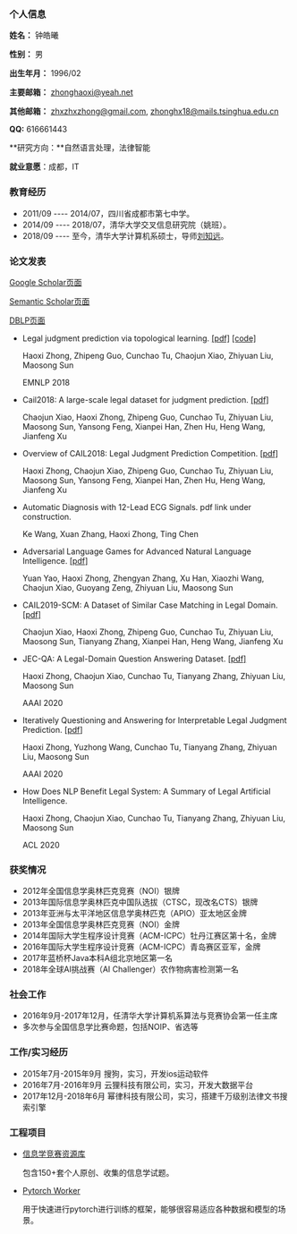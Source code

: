 ### 个人信息

**姓名：** 钟皓曦

**性别：** 男

**出生年月：** 1996/02

**主要邮箱：** zhonghaoxi@yeah.net

**其他邮箱：** zhxzhxzhong@gmail.com, zhonghx18@mails.tsinghua.edu.cn

**QQ:** 616661443

**研究方向：**自然语言处理，法律智能

**就业意愿**：成都，IT



### 教育经历

* 2011/09 ---- 2014/07，四川省成都市第七中学。
* 2014/09 ---- 2018/07，清华大学交叉信息研究院（姚班）。
* 2018/09 ---- 至今，清华大学计算机系硕士，导师[刘知远](http://nlp.csai.tsinghua.edu.cn/~lzy/)。



### 论文发表

[Google Scholar页面](https://scholar.google.com/citations?user=TTRUaggAAAAJ)

[Semantic Scholar页面](https://www.semanticscholar.org/author/Haoxi-Zhong/51125639)

[DBLP页面](https://dblp.uni-trier.de/pers/hd/z/Zhong:Haoxi)

* Legal judgment prediction via topological learning. [[pdf]](https://www.aclweb.org/anthology/D18-1390.pdf) [[code]](https://github.com/thunlp/topjudge)

  Haoxi Zhong, Zhipeng Guo, Cunchao Tu, Chaojun Xiao, Zhiyuan Liu, Maosong Sun

  EMNLP 2018

* Cail2018: A large-scale legal dataset for judgment prediction. [[pdf]](https://arxiv.org/pdf/1807.02478.pdf)

  Chaojun Xiao, Haoxi Zhong, Zhipeng Guo, Cunchao Tu, Zhiyuan Liu, Maosong Sun, Yansong Feng, Xianpei Han, Zhen Hu, Heng Wang, Jianfeng Xu

* Overview of CAIL2018: Legal Judgment Prediction Competition. [[pdf]](https://arxiv.org/pdf/1810.05851.pdf)

  Haoxi Zhong, Chaojun Xiao, Zhipeng Guo, Cunchao Tu, Zhiyuan Liu, Maosong Sun, Yansong Feng, Xianpei Han, Zhen Hu, Heng Wang, Jianfeng Xu

* Automatic Diagnosis with 12-Lead ECG Signals. pdf link under construction.

  Ke Wang, Xuan Zhang, Haoxi Zhong, Ting Chen

* Adversarial Language Games for Advanced Natural Language Intelligence. [[pdf]](https://arxiv.org/pdf/1911.01622.pdf)

  Yuan Yao, Haoxi Zhong, Zhengyan Zhang, Xu Han, Xiaozhi Wang, Chaojun Xiao, Guoyang Zeng, Zhiyuan Liu, Maosong Sun

* CAIL2019-SCM: A Dataset of Similar Case Matching in Legal Domain. [[pdf]](https://arxiv.org/pdf/1911.08962.pdf)

  Chaojun Xiao, Haoxi Zhong, Zhipeng Guo, Cunchao Tu, Zhiyuan Liu, Maosong Sun, Tianyang Zhang, Xianpei Han, Heng Wang, Jianfeng Xu

* JEC-QA: A Legal-Domain Question Answering Dataset. [[pdf]](https://arxiv.org/pdf/1911.12011.pdf)

  Haoxi Zhong, Chaojun Xiao, Cunchao Tu, Tianyang Zhang, Zhiyuan Liu, Maosong Sun

  AAAI 2020

- Iteratively Questioning and Answering for Interpretable Legal Judgment Prediction. [[pdf](https://www.aaai.org/Papers/AAAI/2020GB/AAAI-ZhongH.7101.pdf)]

  Haoxi Zhong, Yuzhong Wang, Cunchao Tu, Tianyang Zhang, Zhiyuan Liu, Maosong Sun 

  AAAI 2020
  
- How Does NLP Benefit Legal System: A Summary of Legal Artificial Intelligence.

  Haoxi Zhong, Chaojun Xiao, Cunchao Tu, Tianyang Zhang, Zhiyuan Liu, Maosong Sun

  ACL 2020



### 获奖情况

* 2012年全国信息学奥林匹克竞赛（NOI）银牌
* 2013年国际信息学奥林匹克中国队选拔（CTSC，现改名CTS）银牌
* 2013年亚洲与太平洋地区信息学奥林匹克（APIO）亚太地区金牌
* 2013年全国信息学奥林匹克竞赛（NOI）金牌
* 2014年国际大学生程序设计竞赛（ACM-ICPC）牡丹江赛区第十名，金牌
* 2016年国际大学生程序设计竞赛（ACM-ICPC）青岛赛区亚军，金牌
* 2017年蓝桥杯Java本科A组北京地区第一名
* 2018年全球AI挑战赛（AI Challenger）农作物病害检测第一名



### 社会工作

* 2016年9月-2017年12月，任清华大学计算机系算法与竞赛协会第一任主席
* 多次参与全国信息学比赛命题，包括NOIP、省选等



### 工作/实习经历

* 2015年7月-2015年9月 搜狗，实习，开发ios运动软件
* 2016年7月-2016年9月 云狸科技有限公司，实习，开发大数据平台
* 2017年12月-2018年6月 幂律科技有限公司，实习，搭建千万级别法律文书搜索引擎



### 工程项目

* [信息学竞赛资源库](https://github.com/haoxizhong/problem)

  包含150+套个人原创、收集的信息学试题。

* [Pytorch Worker](https://github.com/haoxizhong/pytorch-worker)

  用于快速进行pytorch进行训练的框架，能够很容易适应各种数据和模型的场景。